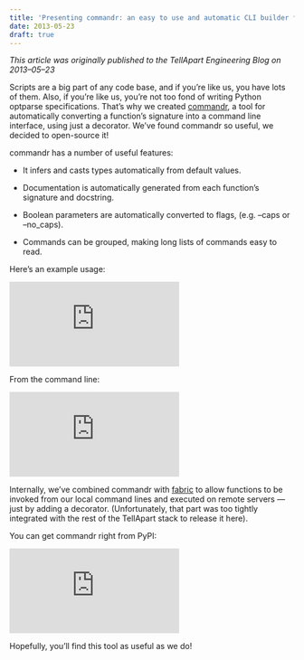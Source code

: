 ```yaml
---
title: 'Presenting commandr: an easy to use and automatic CLI builder for Python'
date: 2013-05-23
draft: true
---
```

*This article was originally published to the TellApart Engineering Blog on 2013–05–23*

Scripts are a big part of any code base, and if you’re like us, you have lots of them. Also, if you’re like us, you’re not too fond of writing Python optparse specifications. That’s why we created [commandr](https://t.umblr.com/redirect?z=https%3A%2F%2Fgithub.com%2Ftellapart%2Fcommandr&t=YzFhNjQxNTk3ZjgwZTk1MjEzMzExZmMxODY0OTIzNzU5MzYzZWY5MixoTnBSUVNqSQ%3D%3D&b=t%3AtSukOFSuQs_w3dGZQMwq8Q&p=http%3A%2F%2Ftellaparteng.tumblr.com%2Fpost%2F51142273614%2Fpresenting-commandr-an-easy-to-use-and-automatic&m=1), a tool for automatically converting a function’s signature into a command line interface, using just a decorator. We’ve found commandr so useful, we decided to open-source it!

commandr has a number of useful features:

* It infers and casts types automatically from default values.

* Documentation is automatically generated from each function’s signature and docstring.

* Boolean parameters are automatically converted to flags, (e.g. –caps or –no_caps).

* Commands can be grouped, making long lists of commands easy to read.

Here’s an example usage:

<iframe src="https://medium.com/media/aa9ba25350f42585e2c0d3bc829b9f5c" frameborder=0></iframe>

From the command line:

<iframe src="https://medium.com/media/cd8a72daa8e0f68a9505aae8275152b8" frameborder=0></iframe>

Internally, we’ve combined commandr with [fabric](https://t.umblr.com/redirect?z=http%3A%2F%2Ffabfile.org&t=M2YwNGEzNGRlZmJlZTIzMzE5ZWM1NzlhOGUzM2Y4ZmQ3MDg0MTQyMCxoTnBSUVNqSQ%3D%3D&b=t%3AtSukOFSuQs_w3dGZQMwq8Q&p=http%3A%2F%2Ftellaparteng.tumblr.com%2Fpost%2F51142273614%2Fpresenting-commandr-an-easy-to-use-and-automatic&m=1) to allow functions to be invoked from our local command lines and executed on remote servers — just by adding a decorator. (Unfortunately, that part was too tightly integrated with the rest of the TellApart stack to release it here).

You can get commandr right from PyPI:

<iframe src="https://medium.com/media/87b53bbb67d25f84b2d409b5af07b4b0" frameborder=0></iframe>

Hopefully, you’ll find this tool as useful as we do!
